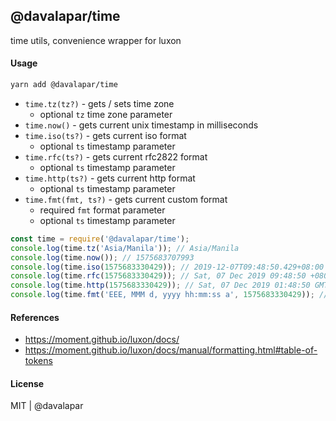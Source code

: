 ## @davalapar/time

time utils, convenience wrapper for luxon

#### Usage

```sh
yarn add @davalapar/time
```

- `time.tz(tz?)` - gets / sets time zone
  - optional `tz` time zone parameter
- `time.now()` - gets current unix timestamp in milliseconds
- `time.iso(ts?)` - gets current iso format
  - optional `ts` timestamp parameter
- `time.rfc(ts?)` - gets current rfc2822 format
  - optional `ts` timestamp parameter
- `time.http(ts?)` - gets current http format
  - optional `ts` timestamp parameter
- `time.fmt(fmt, ts?)` - gets current custom format
  - required `fmt` format parameter
  - optional `ts` timestamp parameter

```js
const time = require('@davalapar/time');
console.log(time.tz('Asia/Manila')); // Asia/Manila
console.log(time.now()); // 1575683707993
console.log(time.iso(1575683330429)); // 2019-12-07T09:48:50.429+08:00
console.log(time.rfc(1575683330429)); // Sat, 07 Dec 2019 09:48:50 +0800
console.log(time.http(1575683330429)); // Sat, 07 Dec 2019 01:48:50 GMT
console.log(time.fmt('EEE, MMM d, yyyy hh:mm:ss a', 1575683330429)); // Saturday, Dec 7, 2019 09:48:50 AM
```

#### References

- https://moment.github.io/luxon/docs/
- https://moment.github.io/luxon/docs/manual/formatting.html#table-of-tokens

#### License

MIT | @davalapar